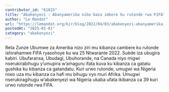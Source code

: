 ```yaml
---
contributor_id: "61825"
title: "Abakenyezi : Abanyamerika nibo baza imbere ku rutonde rwa FIFA"
author: "Le Mandat"
url: "https://lemandat.org/kir/blog/2022/04/03/abakenyezi-abanyamerika-nibo-baza-imbere-ku-rutonde-rwa-fifa/"
postedAt: "2025-01-01"
category: "abakenyezi"
---
```


Reta Zunze Ubumwe za Amerika nizo ziri mu kibanza cambere ku rutonde ishirahamwe FIFA ryasohoye ku wa 25 Ntwarante 2022. Suède iza ubugira kabiri. Ubufaransa, Ubudagi, Ubuhorande, na Canada niyo migwi nserukirabihugu y’umupira w’amaguru ifata kuva ku kibanza ca gatatu gushika ku kibanza ca gatandatu. Kuri urwo rutonde, umugwi wa Nigeria niwo uza mu kibanza ca hafi mu bihugu vyo muri Afrika. Umugwi nserukiragihugu w’abakenyezi wa Nigeria ukaba ufata ikibanza ca 39 kuri urwo rutonde rwa FIFA.
